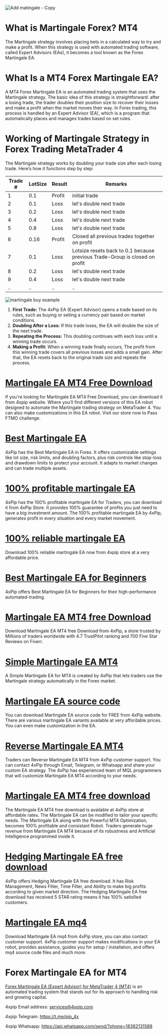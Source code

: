 ![Add matingale - Copy](https://github.com/user-attachments/assets/32923fd2-6e04-4e89-a25d-158229e9b23c)

# What is Martingale Forex? MT4
The Martingale strategy involves placing bets in a calculated way to try and make a profit. When this strategy is used with automated trading software, called Expert Advisors (EAs), it becomes a tool known as the Forex Martingale EA.

# What Is a MT4 Forex Martingale EA?
A MT4 Forex Martingale EA is an automated trading system that uses the Martingale strategy. The basic idea of this strategy is straightforward: after a losing trade, the trader doubles their position size to recover their losses and make a profit when the market moves their way. In Forex trading, this process is handled by an Expert Advisor (EA), which is a program that automatically places and manages trades based on set rules.

# Working of Martingale Strategy in Forex Trading MetaTrader 4
The Martingale strategy works by doubling your trade size after each losing trade. Here’s how it functions step by step:

| Trade #  | LotSize | Result | Remarks |
| ------------- | ------------- | ------------- | ------------- |
| 1  |  0.1  |  Profit  |  initial trade  |
| 2  |  0.1  |  Loss  |  let's double next trade  |
| 3  |  0.2  |  Loss  |  let's double next trade  |
| 4  |  0.4  |  Loss  |  let's double next trade  |
| 5  |  0.8  |  Loss  |  let's double next trade  |
| 6  |  0.16  |  Profit  |  Closed all previous trades together on profit  |
| 7  |  0.1  |  Loss  |  Lotsize resets back to 0.1 because previous Trade-Group is closed on profit  |
| 8  |  0.2  |  Loss  |  let's double next trade  |
| 9  |  0.4  |  Loss  |  let's double next trade  |
| ..  |  ..  |  ..  |  ..  |

![martingale buy example](https://github.com/user-attachments/assets/5be1d352-317b-4e0b-9772-361d10810595)

1. **First Trade:** The 4xPip EA (Expert Advisor) opens a trade based on its rules, such as buying or selling a currency pair based on market conditions.
2. **Doubling After a Loss:** If this trade loses, the EA will double the size of the next trade.
3. **Repeating the Process:** This doubling continues with each loss until a winning trade occurs.
4. **Making a Profit:** When a winning trade finally occurs, The profit from this winning trade covers all previous losses and adds a small gain. After that, the EA resets back to the original trade size and repeats the process.

# [Martingale EA MT4 Free Download](https://4xpip.com/product/best-martingale-strategy-forex-ea-mt4-grid-trading)
If you're looking for Martingale EA MT4 Free Download, you can download it from 4xpip website. Where you’ll find different versions of this EA robot designed to automate the Martingale trading strategy on MetaTrader 4. You can also make customizations in this EA robot. Visit our store now to Pass FTMO challenge.

# [Best Martingale EA](https://4xpip.com/product/best-martingale-strategy-forex-ea-mt4-grid-trading)
4xPip has the Best Martingale EA in Forex. It offers customizable settings like lot size, risk limits, and doubling factors, plus risk controls like stop-loss and drawdown limits to protect your account. It adapts to market changes and can trade multiple assets.

# [100% profitable martingale EA](https://4xpip.com/product/best-martingale-strategy-forex-ea-mt4-grid-trading)
4xPip has the 100% profitable martingale EA for Traders, you can download it from 4xPip Store. It provides 100% guarantee of profits you just need to have a big investment amount. The 100% profitable martingale EA by 4xPip, generates profit in every situation and every market movement.

# [100% reliable martingale EA](https://4xpip.com/product/best-martingale-strategy-forex-ea-mt4-grid-trading)
Download 100% reliable martingale EA now from 4xpip store at a very affordable price.

# [Best Martingale EA for Beginners](https://4xpip.com/product/best-martingale-strategy-forex-ea-mt4-grid-trading)
4xPip offers Best Martingale EA for Beginners for their high-performance automated-trading.

# [Martingale EA MT4 free Download](https://4xpip.com/product/best-martingale-strategy-forex-ea-mt4-grid-trading)
Download Martingale EA MT4 free Download from 4xPip, a store trusted by Millions of traders worldwide with 4.7 TrustPilot ranking and 700 Five Star Reviews on Fiverr.

# [Simple Martingale EA MT4](https://4xpip.com/product/best-martingale-strategy-forex-ea-mt4-grid-trading)
A Simple Martingale EA for MT4 is created by 4xPip that lets traders use the Martingale strategy automatically in the Forex market.

# [Martingale EA source code](https://4xpip.com/product/best-martingale-strategy-forex-ea-mt4-grid-trading)
You can download Martingale EA source code for FREE from 4xPip website. There are various martingale EA variants available at very affordable prices. You can even make customization in the EA.

# [Reverse Martingale EA MT4](https://4xpip.com/product/best-martingale-strategy-forex-ea-mt4-grid-trading)
Traders can Reverse Martingale EA MT4 from 4xPip customer support. You can contact 4xPip through Email, Telegram, or Whatsapp and share your custom EA strategy. The 4xPip has experienced team of MQL programmers that will customize Martingale EA MT4 according to your needs.

# [Martingale EA MT4 free download](https://4xpip.com/product/best-martingale-strategy-forex-ea-mt4-grid-trading)
The Martingale EA MT4 free download is available at 4xPip store at affordable rates. The Martingale EA can be modified to tailor your specific needs. The Martingale EA along with the Powerful MT4 Optimization, becomes 100% profitable and consistant Robot. Traders generate huge revenue from Martingale EA MT4 because of its robustness and Artificial Intelligence programmed inside it.

# [Hedging Martingale EA free download](https://4xpip.com/product/best-martingale-strategy-forex-ea-mt4-grid-trading)
4xPip offers Hedging Martingale EA free download. It has Risk Management, News Filter, Time Filter, and Ability to make big profits according to given market direction. The Hedging Martingale EA free download has received 5 STAR rating means it has 100% satisfied customers.

# [Martingale EA mq4](https://4xpip.com/product/best-martingale-strategy-forex-ea-mt4-grid-trading)
Download Martingale EA mq4 from 4xPip store, you can also contact customer support. 4xPip customer support makes modifications in your EA robot, provides assistance, guides you for setup / installation, and offers mq4 source code files and much more.

# Forex Martingale EA for MT4
[Forex Martingale EA (Expert Advisor) for MetaTrader 4 (MT4)](https://4xpip.com/product/best-martingale-strategy-forex-ea-mt4-grid-trading) is an automated trading system that stands out for its approach to handling risk and growing capital.

4xpip Email address: services@4xpip.com

4xpip Telegram: https://t.me/pip_4x

4xpip Whatsapp: https://api.whatsapp.com/send/?phone=18382131588
